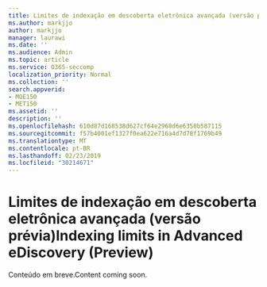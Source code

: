```yaml
---
title: Limites de indexação em descoberta eletrônica avançada (versão prévia)
ms.author: markjjo
author: markjjo
manager: laurawi
ms.date: ''
ms.audience: Admin
ms.topic: article
ms.service: O365-seccomp
localization_priority: Normal
ms.collection: ''
search.appverid:
- MOE150
- MET150
ms.assetid: ''
description: ''
ms.openlocfilehash: 610d87d168538d627cf64e2968d6e6350b587115
ms.sourcegitcommit: f57b4001ef1327f0ea622e716a4d7d78f1769b49
ms.translationtype: MT
ms.contentlocale: pt-BR
ms.lasthandoff: 02/23/2019
ms.locfileid: "30214671"
---
```

# <a name="indexing-limits-in-advanced-ediscovery-preview"></a><span data-ttu-id="4ad2e-102">Limites de indexação em descoberta eletrônica avançada (versão prévia)</span><span class="sxs-lookup"><span data-stu-id="4ad2e-102">Indexing limits in Advanced eDiscovery (Preview)</span></span>

<span data-ttu-id="4ad2e-103">Conteúdo em breve.</span><span class="sxs-lookup"><span data-stu-id="4ad2e-103">Content coming soon.</span></span>
